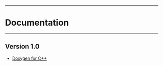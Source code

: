 -----------------------------
# Documentation
----------------------------

## Version 1.0

* [Doxygen for C++](https://Vasiliy-Evdokimov-CPP.github.io/otus_cpp_hw4)
